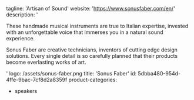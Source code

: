 tagline: 'Artisan of Sound'
website: 'https://www.sonusfaber.com/en/'
description: '<p>These handmade musical instruments are true to Italian expertise,&nbsp;invested with an unforgettable voice that immerses you&nbsp;in a natural sound experience.</p><p>Sonus Faber are creative technicians, inventors of cutting edge design solutions.&nbsp;Every single detail is so carefully planned that their products become&nbsp;everlasting works of art.</p>'
logo: /assets/sonus-faber.png
title: 'Sonus Faber'
id: 5dbba480-954d-4ffe-9bac-7cf8d2a8359f
product-categories:
  - speakers
